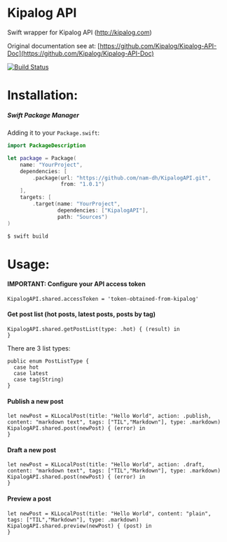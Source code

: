 Kipalog API
=================
Swift wrapper for Kipalog API (http://kipalog.com)

Original documentation see at: [https://github.com/Kipalog/Kipalog-API-Doc](https://github.com/Kipalog/Kipalog-API-Doc)

[![Build Status](https://travis-ci.com/nam-dh/kipalog-api-swift.svg?branch=master)](https://travis-ci.com/nam-dh/kipalog-api-swift) 

Installation:
=================

##### Swift Package Manager
Adding it to your `Package.swift`:

```swift
import PackageDescription

let package = Package(
    name: "YourProject",
    dependencies: [
        .package(url: "https://github.com/nam-dh/KipalogAPI.git",
                 from: "1.0.1")
    ],
    targets: [
        .target(name: "YourProject",
                dependencies: ["KipalogAPI"],
                path: "Sources")    
)
```

```bash
$ swift build
```

Usage:
=================
#### IMPORTANT: Configure your API access token
```
KipalogAPI.shared.accessToken = 'token-obtained-from-kipalog'
```

#### Get post list (hot posts, latest posts, posts by tag)
```
KipalogAPI.shared.getPostList(type: .hot) { (result) in
}
```

There are 3 list types:
```
public enum PostListType {
  case hot
  case latest
  case tag(String)
}
```

#### Publish a new post
```
let newPost = KLLocalPost(title: "Hello World", action: .publish, content: "markdown text", tags: ["TIL","Markdown"], type: .markdown)
KipalogAPI.shared.post(newPost) { (error) in
}
```

#### Draft a new post
```
let newPost = KLLocalPost(title: "Hello World", action: .draft, content: "markdown text", tags: ["TIL","Markdown"], type: .markdown)
KipalogAPI.shared.post(newPost) { (error) in
}
```

#### Preview a post
```
let newPost = KLLocalPost(title: "Hello World", content: "plain", tags: ["TIL","Markdown"], type: .markdown)
KipalogAPI.shared.preview(newPost) { (post) in
}
```
